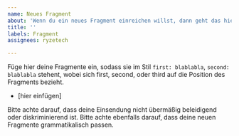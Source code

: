 ```yaml
---
name: Neues Fragment
about: 'Wenn du ein neues Fragment einreichen willst, dann geht das hier:'
title: ''
labels: Fragment
assignees: ryzetech

---
```


Füge hier deine Fragmente ein, sodass sie im Stil `first: blablabla`, `second: blablabla` stehent, wobei sich first, second, oder third auf die Position des Fragments bezieht.

- [hier einfügen]

Bitte achte darauf, dass deine Einsendung nicht übermäßig beleidigend oder diskriminierend ist.
Bitte achte ebenfalls darauf, dass deine neuen Fragmente grammatikalisch passen.
